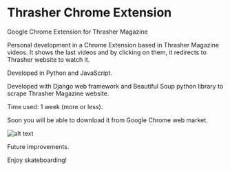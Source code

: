 # Thrasher Chrome Extension
Google Chrome Extension for Thrasher Magazine

Personal development in a Chrome Extension based in Thrasher Magazine videos. 
It shows the last videos and by clicking on them, it redirects to Thrasher website to watch it.

Developed in Python and JavaScript.

Developed with Django web framework and Beautiful Soup python library to scrape Thrasher Magazine website.

Time used: 1 week (more or less).

Soon you will be able to download it from Google Chrome web market.

![alt text](https://github.com/Dann00CS/ThrasherChromeExtension/tree/master/Documentation/Photos/Photo1.PNG)

Future improvements.

Enjoy skateboarding!
